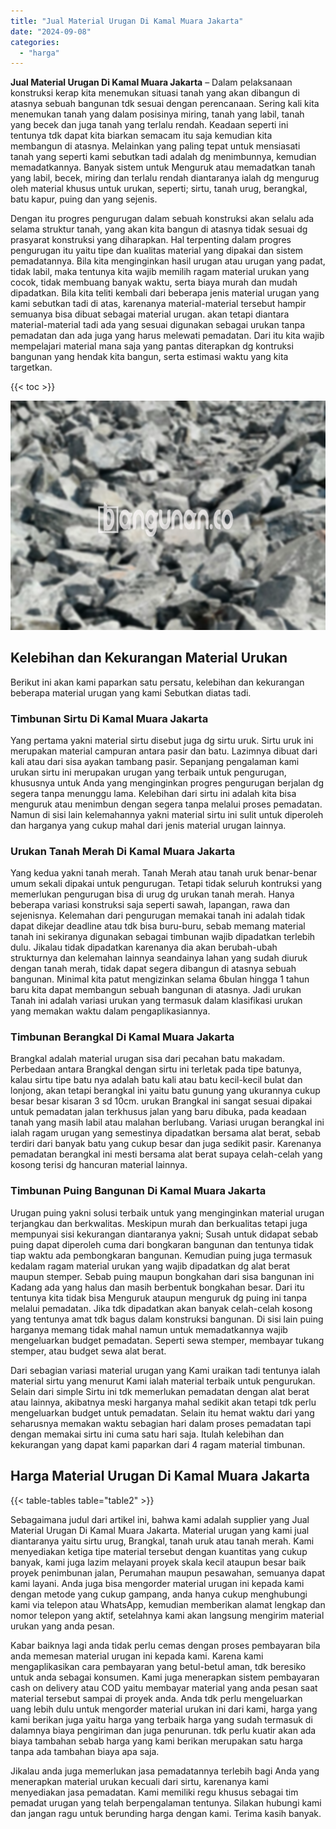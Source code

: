 ```yaml
---
title: "Jual Material Urugan Di Kamal Muara Jakarta"
date: "2024-09-08"
categories: 
  - "harga"
---
```


**Jual Material Urugan Di Kamal Muara Jakarta** – Dalam pelaksanaan konstruksi kerap kita menemukan situasi tanah yang akan dibangun di atasnya sebuah bangunan tdk sesuai dengan perencanaan. Sering kali kita menemukan tanah yang dalam posisinya miring, tanah yang labil, tanah yang becek dan juga tanah yang terlalu rendah. Keadaan seperti ini tentunya tdk dapat kita biarkan semacam itu saja kemudian kita membangun di atasnya. Melainkan yang paling tepat untuk mensiasati tanah yang seperti kami sebutkan tadi adalah dg menimbunnya, kemudian memadatkannya. Banyak sistem untuk Menguruk atau memadatkan tanah yang labil, becek, miring dan terlalu rendah diantaranya ialah dg mengurug oleh material khusus untuk urukan, seperti; sirtu, tanah urug, berangkal, batu kapur, puing dan yang sejenis.

Dengan itu progres pengurugan dalam sebuah konstruksi akan selalu ada selama struktur tanah, yang akan kita bangun di atasnya tidak sesuai dg prasyarat konstruksi yang diharapkan. Hal terpenting dalam progres pengurugan itu yaitu tipe dan kualitas material yang dipakai dan sistem pemadatannya. Bila kita menginginkan hasil urugan atau urugan yang padat, tidak labil, maka tentunya kita wajib memilih ragam material urukan yang cocok, tidak membuang banyak waktu, serta biaya murah dan mudah dipadatkan. Bila kita teliti kembali dari beberapa jenis material urugan yang kami sebutkan tadi di atas, karenanya material-material tersebut hampir semuanya bisa dibuat sebagai material urugan. akan tetapi diantara material-material tadi ada yang sesuai digunakan sebagai urukan tanpa pemadatan dan ada juga yang harus melewati pemadatan. Dari itu kita wajib mempelajari material mana saja yang pantas diterapkan dg kontruksi bangunan yang hendak kita bangun, serta estimasi waktu yang kita targetkan.

{{< toc >}}

![Jual Material Urugan Di Kamal Muara Jakarta](/images/jual-urugan-18.png)

## Kelebihan dan Kekurangan Material Urukan

Berikut ini akan kami paparkan satu persatu, kelebihan dan kekurangan beberapa material urugan yang kami Sebutkan diatas tadi.

### Timbunan Sirtu Di Kamal Muara Jakarta

Yang pertama yakni material sirtu disebut juga dg sirtu uruk. Sirtu uruk ini merupakan material campuran antara pasir dan batu. Lazimnya dibuat dari kali atau dari sisa ayakan tambang pasir. Sepanjang pengalaman kami urukan sirtu ini merupakan urugan yang terbaik untuk pengurugan, khususnya untuk Anda yang menginginkan progres pengurugan berjalan dg segera tanpa menunggu lama. Kelebihan dari sirtu ini adalah kita bisa menguruk atau menimbun dengan segera tanpa melalui proses pemadatan. Namun di sisi lain kelemahannya yakni material sirtu ini sulit untuk diperoleh dan harganya yang cukup mahal dari jenis material urugan lainnya.

### Urukan Tanah Merah Di Kamal Muara Jakarta

Yang kedua yakni tanah merah. Tanah Merah atau tanah uruk benar-benar umum sekali dipakai untuk pengurugan. Tetapi tidak seluruh kontruksi yang memerlukan pengurugan bisa di urug dg urukan tanah merah. Hanya beberapa variasi konstruksi saja seperti sawah, lapangan, rawa dan sejenisnya. Kelemahan dari pengurugan memakai tanah ini adalah tidak dapat dikejar deadline atau tdk bisa buru-buru, sebab memang material tanah ini sekiranya digunakan sebagai timbunan wajib dipadatkan terlebih dulu. Jikalau tidak dipadatkan karenanya dia akan berubah-ubah strukturnya dan kelemahan lainnya seandainya lahan yang sudah diuruk dengan tanah merah, tidak dapat segera dibangun di atasnya sebuah bangunan. Minimal kita patut mengizinkan selama 6bulan hingga 1 tahun baru kita dapat membangun sebuah bangunan di atasnya. Jadi urukan Tanah ini adalah variasi urukan yang termasuk dalam klasifikasi urukan yang memakan waktu dalam pengaplikasiannya.

### Timbunan Berangkal Di Kamal Muara Jakarta

Brangkal adalah material urugan sisa dari pecahan batu makadam. Perbedaan antara Brangkal dengan sirtu ini terletak pada tipe batunya, kalau sirtu tipe batu nya adalah batu kali atau batu kecil-kecil bulat dan lonjong, akan tetapi berangkal ini yaitu batu gunung yang ukurannya cukup besar besar kisaran 3 sd 10cm. urukan Brangkal ini sangat sesuai dipakai untuk pemadatan jalan terkhusus jalan yang baru dibuka, pada keadaan tanah yang masih labil atau malahan berlubang. Variasi urugan berangkal ini ialah ragam urugan yang semestinya dipadatkan bersama alat berat, sebab terdiri dari banyak batu yang cukup besar dan juga sedikit pasir. Karenanya pemadatan berangkal ini mesti bersama alat berat supaya celah-celah yang kosong terisi dg hancuran material lainnya.

### Timbunan Puing Bangunan Di Kamal Muara Jakarta

Urugan puing yakni solusi terbaik untuk yang menginginkan material urugan terjangkau dan berkwalitas. Meskipun murah dan berkualitas tetapi juga mempunyai sisi kekurangan diantaranya yakni; Susah untuk didapat sebab puing dapat diperoleh cuma dari bongkaran bangunan dan tentunya tidak tiap waktu ada pembongkaran bangunan. Kemudian puing juga termasuk kedalam ragam material urukan yang wajib dipadatkan dg alat berat maupun stemper. Sebab puing maupun bongkahan dari sisa bangunan ini Kadang ada yang halus dan masih berbentuk bongkahan besar. Dari itu tentunya kita tidak bisa Menguruk ataupun menguruk dg puing ini tanpa melalui pemadatan. Jika tdk dipadatkan akan banyak celah-celah kosong yang tentunya amat tdk bagus dalam konstruksi bangunan. Di sisi lain puing harganya memang tidak mahal namun untuk memadatkannya wajib mengeluarkan budget pemadatan. Seperti sewa stemper, membayar tukang stemper, atau budget sewa alat berat.

Dari sebagian variasi material urugan yang Kami uraikan tadi tentunya ialah material sirtu yang menurut Kami ialah material terbaik untuk pengurukan. Selain dari simple Sirtu ini tdk memerlukan pemadatan dengan alat berat atau lainnya, akibatnya meski harganya mahal sedikit akan tetapi tdk perlu mengeluarkan budget untuk pemadatan. Selain itu hemat waktu dari yang seharusnya memakan waktu sebagian hari dalam proses pemadatan tapi dengan memakai sirtu ini cuma satu hari saja. Itulah kelebihan dan kekurangan yang dapat kami paparkan dari 4 ragam material timbunan.

## Harga Material Urugan Di Kamal Muara Jakarta

{{< table-tables table="table2" >}}

Sebagaimana judul dari artikel ini, bahwa kami adalah supplier yang Jual Material Urugan Di Kamal Muara Jakarta. Material urugan yang kami jual diantaranya yaitu sirtu urug, Brangkal, tanah uruk atau tanah merah. Kami menyediakan ketiga tipe material tersebut dengan kuantitas yang cukup banyak, kami juga lazim melayani proyek skala kecil ataupun besar baik proyek penimbunan jalan, Perumahan maupun pesawahan, semuanya dapat kami layani. Anda juga bisa mengorder material urugan ini kepada kami dengan metode yang cukup gampang, anda hanya cukup menghubungi kami via telepon atau WhatsApp, kemudian memberikan alamat lengkap dan nomor telepon yang aktif, setelahnya kami akan langsung mengirim material urukan yang anda pesan.

Kabar baiknya lagi anda tidak perlu cemas dengan proses pembayaran bila anda memesan material urugan ini kepada kami. Karena kami mengaplikasikan cara pembayaran yang betul-betul aman, tdk beresiko untuk anda sebagai konsumen. Kami juga menerapkan sistem pembayaran cash on delivery atau COD yaitu membayar material yang anda pesan saat material tersebut sampai di proyek anda. Anda tdk perlu mengeluarkan uang lebih dulu untuk mengorder material urukan ini dari kami, harga yang kami berikan juga yaitu harga yang terbaik harga yang sudah termasuk di dalamnya biaya pengiriman dan juga penurunan. tdk perlu kuatir akan ada biaya tambahan sebab harga yang kami berikan merupakan satu harga tanpa ada tambahan biaya apa saja.

Jikalau anda juga memerlukan jasa pemadatannya terlebih bagi Anda yang menerapkan material urukan kecuali dari sirtu, karenanya kami menyediakan jasa pemadatan. Kami memiliki regu khusus sebagai tim pemadat urugan yang telah berpengalaman tentunya. Silakan hubungi kami dan jangan ragu untuk berunding harga dengan kami. Terima kasih banyak.
